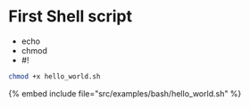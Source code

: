 # First Shell script


* echo
* chmod
* #!

```bash
chmod +x hello_world.sh
```
{% embed include file="src/examples/bash/hello_world.sh" %}




